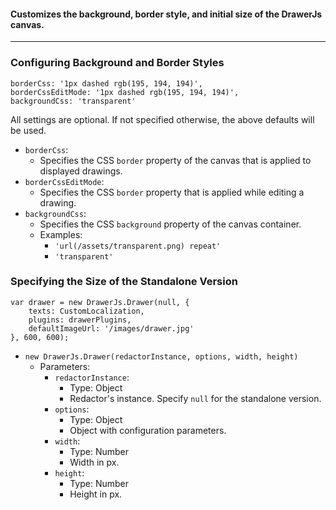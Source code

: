 #### Customizes the background, border style, and initial size of the DrawerJs canvas. 

***
### Configuring Background and Border Styles
```
borderCss: '1px dashed rgb(195, 194, 194)',
borderCssEditMode: '1px dashed rgb(195, 194, 194)',
backgroundCss: 'transparent'

```
 All settings are optional. If not specified otherwise, the above defaults will be used. 
* `borderCss`:
    * Specifies the CSS `border` property of the canvas that is applied to displayed drawings.
* `borderCssEditMode`:
    * Specifies the CSS `border` property that is applied while editing a drawing.
* `backgroundCss`:
    * Specifies the CSS `background` property of the canvas container.
    * Examples:
        * `'url(/assets/transparent.png) repeat'`
        * `'transparent'`
### Specifying the Size of the Standalone Version
```
var drawer = new DrawerJs.Drawer(null, {
    texts: CustomLocalization,
    plugins: drawerPlugins,
    defaultImageUrl: '/images/drawer.jpg'
}, 600, 600);
```
* `new DrawerJs.Drawer(redactorInstance, options, width, height)`
    * Parameters:
        * `redactorInstance`:
            * Type: Object 
            * Redactor's instance. Specify `null` for the standalone version. 
        * `options`:
            * Type: Object 
            * Object with configuration parameters. 
        * `width`:
            * Type: Number 
            * Width in px. 
        * `height`:
            * Type: Number 
            * Height in px. 